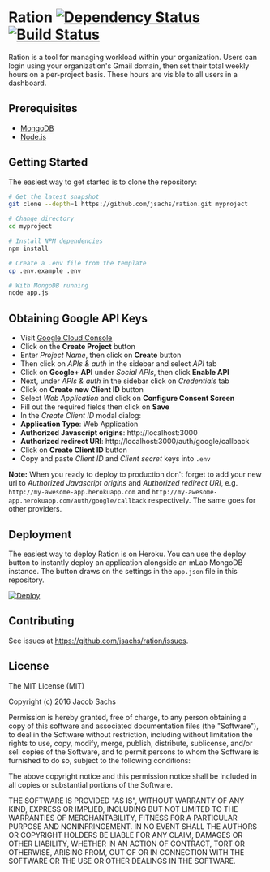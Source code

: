Ration [![Dependency Status](https://david-dm.org/jsachs/ration/status.svg?style=flat)](https://david-dm.org/jsachs/ration) [![Build Status](https://circleci.com/gh/jsachs/ration.png?circle-token=903c4db5360a4ad7fd73acb866dfdc990d22fc63)](https://circleci.com/gh/jsachs/ration)
=======================

Ration is a tool for managing workload within your organization. Users can login using your organization's Gmail domain, then set their total weekly hours on a per-project basis.
These hours are visible to all users in a dashboard.

Prerequisites
-------------

- [MongoDB](https://www.mongodb.org/downloads)
- [Node.js](http://nodejs.org)

Getting Started
---------------

The easiest way to get started is to clone the repository:

```bash
# Get the latest snapshot
git clone --depth=1 https://github.com/jsachs/ration.git myproject

# Change directory
cd myproject

# Install NPM dependencies
npm install

# Create a .env file from the template
cp .env.example .env

# With MongoDB running
node app.js
```

Obtaining Google API Keys
------------------

- Visit [Google Cloud Console](https://cloud.google.com/console/project)
- Click on the **Create Project** button
- Enter *Project Name*, then click on **Create** button
- Then click on *APIs & auth* in the sidebar and select *API* tab
- Click on **Google+ API** under *Social APIs*, then click **Enable API**
- Next, under *APIs & auth* in the sidebar click on *Credentials* tab
- Click on **Create new Client ID** button
- Select *Web Application* and click on **Configure Consent Screen**
- Fill out the required fields then click on **Save**
- In the *Create Client ID* modal dialog:
 - **Application Type**: Web Application
 - **Authorized Javascript origins**: http://localhost:3000
 - **Authorized redirect URI**: http://localhost:3000/auth/google/callback
- Click on **Create Client ID** button
- Copy and paste *Client ID* and *Client secret* keys into `.env`

**Note:** When you ready to deploy to production don't forget to
add your new url to *Authorized Javascript origins* and *Authorized redirect URI*,
e.g. `http://my-awesome-app.herokuapp.com` and
`http://my-awesome-app.herokuapp.com/auth/google/callback` respectively.
The same goes for other providers.

Deployment
----------

The easiest way to deploy Ration is on Heroku. You can use the deploy button to instantly deploy an application alongside an mLab MongoDB instance.
The button draws on the settings in the `app.json` file in this repository.

[![Deploy](https://www.herokucdn.com/deploy/button.svg)](https://heroku.com/deploy)

Contributing
------------
See issues at https://github.com/jsachs/ration/issues.

License
-------

The MIT License (MIT)

Copyright (c) 2016 Jacob Sachs

Permission is hereby granted, free of charge, to any person obtaining a copy of this software and associated documentation files (the "Software"), to deal in the Software without restriction, including without limitation the rights to use, copy, modify, merge, publish, distribute, sublicense, and/or sell copies of the Software, and to permit persons to whom the Software is furnished to do so, subject to the following conditions:

The above copyright notice and this permission notice shall be included in all copies or substantial portions of the Software.

THE SOFTWARE IS PROVIDED "AS IS", WITHOUT WARRANTY OF ANY KIND, EXPRESS OR IMPLIED, INCLUDING BUT NOT LIMITED TO THE WARRANTIES OF MERCHANTABILITY, FITNESS FOR A PARTICULAR PURPOSE AND NONINFRINGEMENT. IN NO EVENT SHALL THE AUTHORS OR COPYRIGHT HOLDERS BE LIABLE FOR ANY CLAIM, DAMAGES OR OTHER LIABILITY, WHETHER IN AN ACTION OF CONTRACT, TORT OR OTHERWISE, ARISING FROM, OUT OF OR IN CONNECTION WITH THE SOFTWARE OR THE USE OR OTHER DEALINGS IN THE SOFTWARE.
